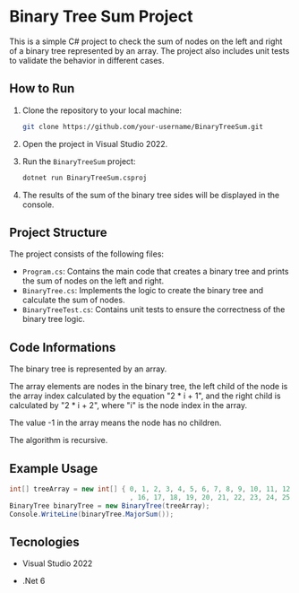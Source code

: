 # Binary Tree Sum Project

This is a simple C# project to check the sum of nodes on the left and right of a binary tree represented by an array. The project also includes unit tests to validate the behavior in different cases.

## How to Run

1. Clone the repository to your local machine:

    ```bash
    git clone https://github.com/your-username/BinaryTreeSum.git
    ```

2. Open the project in Visual Studio 2022.

3. Run the `BinaryTreeSum` project:

    ```bash
    dotnet run BinaryTreeSum.csproj
    ```

4. The results of the sum of the binary tree sides will be displayed in the console.

## Project Structure

The project consists of the following files:

- `Program.cs`: Contains the main code that creates a binary tree and prints the sum of nodes on the left and right.
- `BinaryTree.cs`: Implements the logic to create the binary tree and calculate the sum of nodes.
- `BinaryTreeTest.cs`: Contains unit tests to ensure the correctness of the binary tree logic.

## Code Informations

The binary tree is represented by an array.

The array elements are nodes in the binary tree, the left child of the node is the array index calculated by the equation "2 * i + 1", and the right child is calculated by "2 * i + 2", where "i" is the node index in the array.

The value -1 in the array means the node has no children.

The algorithm is recursive.

## Example Usage

```csharp
int[] treeArray = new int[] { 0, 1, 2, 3, 4, 5, 6, 7, 8, 9, 10, 11, 12, 13, 14, 15
                              , 16, 17, 18, 19, 20, 21, 22, 23, 24, 25, 26, 27, 28, 29, 30 };
BinaryTree binaryTree = new BinaryTree(treeArray);
Console.WriteLine(binaryTree.MajorSum());
```

## Tecnologies

- Visual Studio 2022

- .Net 6

